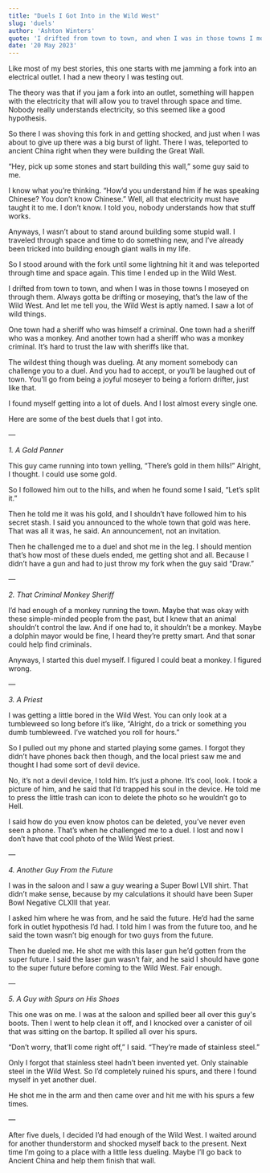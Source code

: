 ```yaml
---
title: "Duels I Got Into in the Wild West"
slug: 'duels'
author: 'Ashton Winters'
quote: 'I drifted from town to town, and when I was in those towns I moseyed on through them. Always gotta be drifting or moseying, that’s the law of the Wild West.'
date: '20 May 2023'
---
```


Like most of my best stories, this one starts with me jamming a fork into an electrical outlet. I had a new theory I was testing out.

The theory was that if you jam a fork into an outlet, something will happen with the electricity that will allow you to travel through space and time. Nobody really understands electricity, so this seemed like a good hypothesis.

So there I was shoving this fork in and getting shocked, and just when I was about to give up there was a big burst of light. There I was, teleported to ancient China right when they were building the Great Wall.

“Hey, pick up some stones and start building this wall,” some guy said to me.

I know what you’re thinking. “How’d you understand him if he was speaking Chinese? You don’t know Chinese.” Well, all that electricity must have taught it to me. I don’t know. I told you, nobody understands how that stuff works.

Anyways, I wasn’t about to stand around building some stupid wall. I traveled through space and time to do something new, and I’ve already been tricked into building enough giant walls in my life.

So I stood around with the fork until some lightning hit it and was teleported through time and space again. This time I ended up in the Wild West.

I drifted from town to town, and when I was in those towns I moseyed on through them. Always gotta be drifting or moseying, that’s the law of the Wild West. And let me tell you, the Wild West is aptly named. I saw a lot of wild things.

One town had a sheriff who was himself a criminal. One town had a sheriff who was a monkey. And another town had a sheriff who was a monkey criminal. It’s hard to trust the law with sheriffs like that.

The wildest thing though was dueling. At any moment somebody can challenge you to a duel. And you had to accept, or you’ll be laughed out of town. You’ll go from being a joyful moseyer to being a forlorn drifter, just like that.

I found myself getting into a lot of duels. And I lost almost every single one.

Here are some of the best duels that I got into.

—

*1. A Gold Panner*

This guy came running into town yelling, “There’s gold in them hills!” Alright, I thought. I could use some gold.

So I followed him out to the hills, and when he found some I said, “Let’s split it.”

Then he told me it was his gold, and I shouldn’t have followed him to his secret stash. I said you announced to the whole town that gold was here. That was all it was, he said. An announcement, not an invitation.

Then he challenged me to a duel and shot me in the leg. I should mention that’s how most of these duels ended, me getting shot and all. Because I didn’t have a gun and had to just throw my fork when the guy said “Draw.”

—

*2. That Criminal Monkey Sheriff*

I’d had enough of a monkey running the town. Maybe that was okay with these simple-minded people from the past, but I knew that an animal shouldn’t control the law. And if one had to, it shouldn’t be a monkey. Maybe a dolphin mayor would be fine, I heard they’re pretty smart. And that sonar could help find criminals.

Anyways, I started this duel myself. I figured I could beat a monkey. I figured wrong.

—

*3. A Priest*

I was getting a little bored in the Wild West. You can only look at a tumbleweed so long before it’s like, “Alright, do a trick or something you dumb tumbleweed. I’ve watched you roll for hours.”

So I pulled out my phone and started playing some games. I forgot they didn’t have phones back then though, and the local priest saw me and thought I had some sort of devil device.

No, it’s not a devil device, I told him. It’s just a phone. It’s cool, look. I took a picture of him, and he said that I’d trapped his soul in the device. He told me to press the little trash can icon to delete the photo so he wouldn’t go to Hell.

I said how do you even know photos can be deleted, you’ve never even seen a phone. That’s when he challenged me to a duel. I lost and now I don’t have that cool photo of the Wild West priest.

—

*4. Another Guy From the Future*

I was in the saloon and I saw a guy wearing a Super Bowl LVII shirt. That didn’t make sense, because by my calculations it should have been Super Bowl Negative CLXIII that year.

I asked him where he was from, and he said the future. He’d had the same fork in outlet hypothesis I’d had. I told him I was from the future too, and he said the town wasn’t big enough for two guys from the future.

Then he dueled me. He shot me with this laser gun he’d gotten from the super future. I said the laser gun wasn’t fair, and he said I should have gone to the super future before coming to the Wild West. Fair enough.

—

*5. A Guy with Spurs on His Shoes*

This one was on me. I was at the saloon and spilled beer all over this guy's boots. Then I went to help clean it off, and I knocked over a canister of oil that was sitting on the bartop. It spilled all over his spurs.

“Don’t worry, that’ll come right off,” I said. “They’re made of stainless steel.”

Only I forgot that stainless steel hadn’t been invented yet. Only stainable steel in the Wild West. So I’d completely ruined his spurs, and there I found myself in yet another duel.

He shot me in the arm and then came over and hit me with his spurs a few times.

—

After five duels, I decided I’d had enough of the Wild West. I waited around for another thunderstorm and shocked myself back to the present. Next time I’m going to a place with a little less dueling. Maybe I’ll go back to Ancient China and help them finish that wall.
